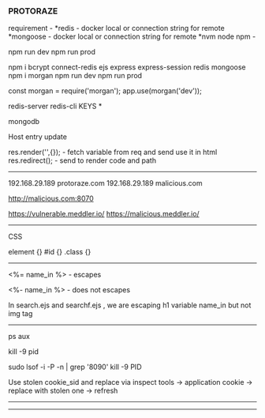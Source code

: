 ### PROTORAZE


requirement - 
*redis        - docker local or connection string for remote
*mongoose     - docker local or connection string for remote
*nvm node npm - 

npm run dev
npm run prod

npm i bcrypt connect-redis ejs express express-session redis mongoose
npm i morgan
npm run dev
npm run prod

const morgan = require('morgan');
app.use(morgan('dev'));

redis-server 
redis-cli KEYS \* 

mongodb

Host entry update


res.render('',{}); - fetch variable from req and send use it in html
res.redirect();    - send to render code and path 


---------------------------------------------------------------------------------------------------------------------

192.168.29.189 protoraze.com
192.168.29.189 malicious.com


http://malicious.com:8070


https://vulnerable.meddler.io/
https://malicious.meddler.io/


---------------------------------------------------------------------------------------------------------------------

CSS

element {}
#id {}
.class {}


---------------------------------------------------------------------------------------------------------------------

<%= name_in %> - escapes

<%- name_in %> - does not escapes

In search.ejs and searchf.ejs , we are escaping h1 variable name_in but not img tag 

---------------------------------------------------------------------------------------------------------------------

ps aux 

kill -9 pid


sudo lsof -i -P -n | grep '8090'
kill -9 PID

Use stolen cookie_sid and replace via inspect tools -> application cookie -> replace with stolen one -> refresh

---------------------------------------------------------------------------------------------------------------------





---------------------------------------------------------------------------------------------------------------------